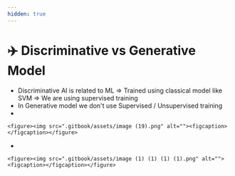```yaml
---
hidden: true
---
```


# ✈️ Discriminative vs Generative Model

* Discriminative AI is related to ML ⇒ Trained using classical model like SVM ⇒ We are using supervised training
* In Generative model we don't use Supervised / Unsupervised training
*

```
<figure><img src=".gitbook/assets/image (19).png" alt=""><figcaption></figcaption></figure>
```

*

```
<figure><img src=".gitbook/assets/image (1) (1) (1) (1).png" alt=""><figcaption></figcaption></figure>
```
